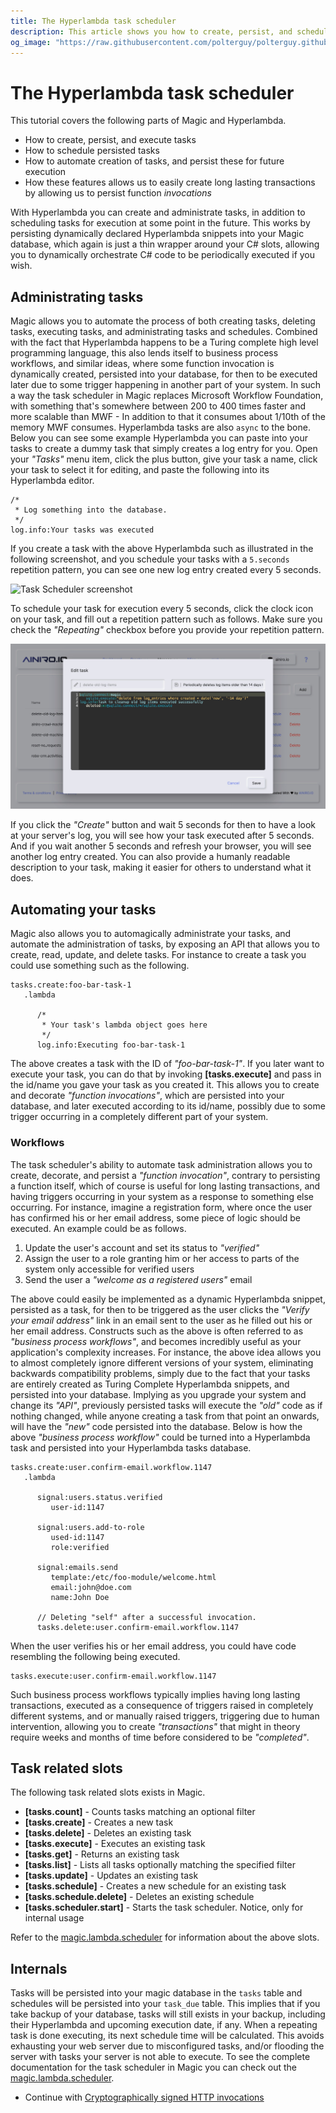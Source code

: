 ```yaml
---
title: The Hyperlambda task scheduler
description: This article shows you how to create, persist, and schedule Hyperlambda tasks, allowing you to create scheduled Hyperlambda jobs, periodically executing, and/or trigger execution of serialised Hyperlambda invocations due to some event.
og_image: "https://raw.githubusercontent.com/polterguy/polterguy.github.io/master/images/og-tasks.jpg"
---
```


# The Hyperlambda task scheduler

This tutorial covers the following parts of Magic and Hyperlambda.

* How to create, persist, and execute tasks
* How to schedule persisted tasks
* How to automate creation of tasks, and persist these for future execution
* How these features allows us to easily create long lasting transactions by allowing us to persist function _invocations_

With Hyperlambda you can create and administrate tasks, in addition to scheduling tasks for execution at some point in
the future. This works by persisting dynamically declared Hyperlambda snippets into your Magic database, which
again is just a thin wrapper around your C# slots, allowing you to dynamically orchestrate C# code to be
periodically executed if you wish.

## Administrating tasks

Magic allows you to automate the process of both creating tasks, deleting tasks, executing tasks, and administrating
tasks and schedules.
Combined with the fact that Hyperlambda happens to be a Turing complete high level programming
language, this also lends itself to business process workflows, and similar ideas, where some function invocation
is dynamically created, persisted into your database, for then to be executed later due to some trigger happening
in another part of your system. In such a way the task scheduler in Magic replaces Microsoft Workflow
Foundation, with something that's somewhere between 200 to 400 times faster and more scalable than MWF - In addition to that it
consumes about 1/10th of the memory MWF consumes. Hyperlambda tasks are also `async` to the bone.
Below you can see some example Hyperlambda you can paste into your tasks to create a dummy task that simply
creates a log entry for you. Open your _"Tasks"_ menu item, click the plus button, give your task a name, click your task
to select it for editing, and paste the following into its Hyperlambda editor.

```
/*
 * Log something into the database.
 */
log.info:Your tasks was executed
```

If you create a task with the above Hyperlambda such as illustrated in the following screenshot, and
you schedule your tasks with a `5.seconds` repetition pattern, you can see one new log entry created every
5 seconds.

![Task Scheduler screenshot](https://raw.githubusercontent.com/polterguy/polterguy.github.io/master/images/task-scheduler.jpg)

To schedule your task for execution every 5 seconds, click the clock icon on your task, and fill out a repetition
pattern such as follows. Make sure you check the _"Repeating"_ checkbox before you provide your repetition pattern.

![Scheduling your tasks](https://raw.githubusercontent.com/polterguy/polterguy.github.io/master/images/scheduling-task.jpg)

If you click the _"Create"_ button and wait 5 seconds for then to have a look at your server's log, you will see
how your task executed after 5 seconds. And if you wait another 5 seconds and refresh your browser, you will see another
log entry created. You can also provide a humanly readable description to your task, making it easier for others
to understand what it does.

## Automating your tasks

Magic also allows you to automagically administrate your tasks, and automate the administration of tasks,
by exposing an API that allows you to create, read, update, and delete tasks. For instance to create
a task you could use something such as the following.

```
tasks.create:foo-bar-task-1
   .lambda

      /*
       * Your task's lambda object goes here
       */
      log.info:Executing foo-bar-task-1
```

The above creates a task with the ID of _"foo-bar-task-1"_. If you later want to execute your
task, you can do that by invoking **[tasks.execute]** and pass in the id/name you gave your task
as you created it. This allows you to create and decorate _"function invocations"_, which
are persisted into your database, and later executed according to its id/name, possibly due
to some trigger occurring in a completely different part of your system.

### Workflows

The task scheduler's ability to automate task administration allows you to create, decorate, and persist
a _"function invocation"_, contrary to persisting a function itself, which of course is useful for long lasting transactions,
and having triggers occurring in your system as a response to something else occurring. For instance, imagine a registration
form, where once the user has confirmed his or her email address, some piece of logic should be executed.
An example could be as follows.

1. Update the user's account and set its status to _"verified"_
2. Assign the user to a role granting him or her access to parts of the system only accessible for verified users
3. Send the user a _"welcome as a registered users"_ email

The above could easily be implemented as a dynamic Hyperlambda snippet, persisted as a task, for then
to be triggered as the user clicks the _"Verify your email address"_ link in an email sent to the user
as he filled out his or her email address. Constructs such as the above is often referred to as _"business process workflows"_,
and becomes incredibly useful as your application's complexity increases. For instance, the above idea allows
you to almost completely ignore different versions of your system, eliminating backwards compatibility problems,
simply due to the fact that your tasks are entirely created as Turing Complete Hyperlambda snippets, and
persisted into your database. Implying as you upgrade your system and change its _"API"_, previously
persisted tasks will execute the _"old"_ code as if nothing changed, while anyone creating a task from
that point an onwards, will have the _"new"_ code persisted into the database. Below
is how the above _"business process workflow"_ could be turned into a Hyperlambda task and persisted into
your Hyperlambda tasks database.

```
tasks.create:user.confirm-email.workflow.1147
   .lambda

      signal:users.status.verified
         user-id:1147

      signal:users.add-to-role
         used-id:1147
         role:verified

      signal:emails.send
         template:/etc/foo-module/welcome.html
         email:john@doe.com
         name:John Doe

      // Deleting "self" after a successful invocation.
      tasks.delete:user.confirm-email.workflow.1147
```

When the user verifies his or her email address, you could have code resembling the following being executed.

```
tasks.execute:user.confirm-email.workflow.1147
```

Such business process workflows typically implies having long lasting transactions, executed as a consequence of
triggers raised in completely different systems, and or manually raised triggers, triggering due to human intervention,
allowing you to create _"transactions"_ that might in theory require weeks and months of time before considered
to be _"completed"_.

## Task related slots

The following task related slots exists in Magic.

* __[tasks.count]__ - Counts tasks matching an optional filter
* __[tasks.create]__ - Creates a new task
* __[tasks.delete]__ - Deletes an existing task
* __[tasks.execute]__ - Executes an existing task
* __[tasks.get]__ - Returns an existing task
* __[tasks.list]__ - Lists all tasks optionally matching the specified filter
* __[tasks.update]__ - Updates an existing task
* __[tasks.schedule]__ - Creates a new schedule for an existing task
* __[tasks.schedule.delete]__ - Deletes an existing schedule
* __[tasks.scheduler.start]__ - Starts the task scheduler. Notice, only for internal usage

Refer to the [magic.lambda.scheduler](/documentation/magic.lambda.scheduler/) for information about the above slots.

## Internals

Tasks will be persisted into your magic database in the `tasks` table and schedules will be persisted
into your `task_due` table. This implies that
if you take backup of your database, tasks will still exists in your backup, including their Hyperlambda
and upcoming execution date, if any. When a repeating task is done executing, its next
schedule time will be calculated. This avoids exhausting your web server due to misconfigured tasks, and/or
flooding the server with tasks your server is not able to execute. To see the complete documentation
for the task scheduler in Magic you can check out the [magic.lambda.scheduler](/documentation/magic.lambda.scheduler/).

* Continue with [Cryptographically signed HTTP invocations](/tutorials/crypto-lambda-http/)
